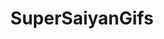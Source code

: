 ---
title: SuperSaiyanGifs
crosslinks:
- HighQualityGifs
- HQGStudios
- gifs
- videos
- Hatfilms
- gifsthatendtoosoon
- Cricket
---
